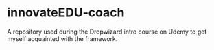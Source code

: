 # innovateEDU-coach
A repository used during the Dropwizard intro course on Udemy to get myself acquainted with the framework.
